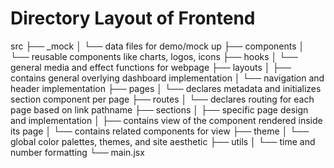 # Directory Layout of Frontend

src
├── _mock
│   └── data files for demo/mock up
├── components
│   └── reusable components like charts, logos, icons
├── hooks
│   └── general media and effect functions for webpage
├── layouts
│   ├── contains general overlying dashboard implementation
│   └── navigation and header implementation
├── pages
│   └── declares metadata and initializes section component per page
├── routes
│   └── declares routing for each page based on link pathname
├── sections
│   ├── specific page design and implementation
│   ├── contains view of the component rendered inside its page
│   └── contains related components for view
├── theme
│   └── global color palettes, themes, and site aesthetic
├── utils
│   └── time and number formatting
└── main.jsx 